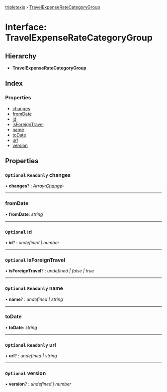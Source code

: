 [tripletexjs](../README.md) › [TravelExpenseRateCategoryGroup](travelexpenseratecategorygroup.md)

# Interface: TravelExpenseRateCategoryGroup

## Hierarchy

* **TravelExpenseRateCategoryGroup**

## Index

### Properties

* [changes](travelexpenseratecategorygroup.md#optional-readonly-changes)
* [fromDate](travelexpenseratecategorygroup.md#fromdate)
* [id](travelexpenseratecategorygroup.md#optional-id)
* [isForeignTravel](travelexpenseratecategorygroup.md#optional-isforeigntravel)
* [name](travelexpenseratecategorygroup.md#optional-readonly-name)
* [toDate](travelexpenseratecategorygroup.md#todate)
* [url](travelexpenseratecategorygroup.md#optional-readonly-url)
* [version](travelexpenseratecategorygroup.md#optional-version)

## Properties

### `Optional` `Readonly` changes

• **changes**? : *Array‹[Change](../modules/change.md)›*

___

###  fromDate

• **fromDate**: *string*

___

### `Optional` id

• **id**? : *undefined | number*

___

### `Optional` isForeignTravel

• **isForeignTravel**? : *undefined | false | true*

___

### `Optional` `Readonly` name

• **name**? : *undefined | string*

___

###  toDate

• **toDate**: *string*

___

### `Optional` `Readonly` url

• **url**? : *undefined | string*

___

### `Optional` version

• **version**? : *undefined | number*
